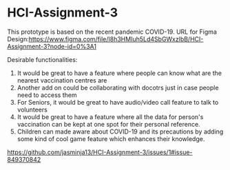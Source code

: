 # HCI-Assignment-3
This prototype is based on the recent pandemic COVID-19.
URL for Figma Design:https://www.figma.com/file/I8h3HMIuh5Ld4SbGWxzlbB/HCI-Assignment-3?node-id=0%3A1

Desirable functionalities:
1. It would be great to have a feature where people can know what are the nearest vaccination centres are
2. Another add on could be collaborating with docotrs just in case people need to access them
3. For Seniors, it would be great to have audio/video call feature to talk to volunteers
4. It would be great  to have a feature where all the data for person's vaccination can be kept at one spot for their personal reference.
5. Children can made aware about COVID-19 and its precautions by adding some kind of cool game feature which enhances their knowledge.

https://github.com/jasminja13/HCI-Assignment-3/issues/1#issue-849370842
